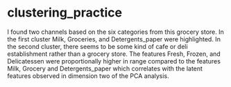 # clustering_practice

I found two channels based on the six categories from this grocery store. In the first cluster Milk, Groceries, and Detergents_paper were highlighted. In the second cluster, there seems to be some kind of cafe or deli establishment rather than a grocery store. The features Fresh, Frozen, and Delicatessen were proportionally higher in range compared to the features Milk, Grocery and Detergents_paper which correlates with the latent features observed in dimension two of the PCA analysis.
